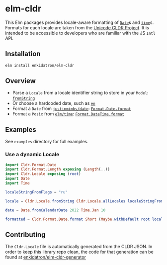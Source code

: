 # elm-cldr

This Elm packages provides locale-aware formatting of [`Date`][datePackage]s and [`time`][timePackage]s. Formats for each locale are taken from the [Unicode CLDR Project][cldr]. It is intended to be accessible to developers who are familiar with the JS `Intl` API. 

[datePackage]: https://package.elm-lang.org/packages/justinmimbs/date/latest/Date
[timePackage]: https://package.elm-lang.org/packages/elm/time/latest
[cldr]: https://cldr.unicode.org/index

## Installation

```sh
elm install enkidatron/elm-cldr
```


## Overview
- Parse a `Locale` from a locale identifier string to store in your `Model`: [`fromString`][fromString]
- Or choose a hardcoded date, such as [`en`][en]
- Format a `Date` from [`justinmimbs/date`][datePackage]: [`Format.Date.format`][dateFormat]
- Format a `Posix` from [`elm/time`][timePackage]: [`Format.DateTime.format`][dateTimeFormat]

[fromString]: Cldr-Locale#fromString
[en]: Cldr-Locale#en
[dateFormat]: Cldr-Format-Date#format
[dateTimeFormat]: Cldr-Format-DateTime#format

## Examples

See `examples` directory for full examples. 

### Use a dynamic Locale
```elm
import Cldr.Format.Date
import Cldr.Format.Length exposing (Length(..))
import Cldr.Locale exposing (root)
import Date
import Time

localeStringFromFlags = "ru"

locale = Cldr.Locale.fromString Cldr.Locale.allLocales localeStringFromFlags

date = Date.fromCalendarDate 2022 Time.Jan 10

formatted = Cldr.Format.Date.format Short (Maybe.withDefault root locale) date
```

## Contributing

The `Cldr.Locale` file is automatically generated from the CLDR JSON. In order to keep this library repo clean, the code for that generation can be found at [enkidatron/elm-cldr-generator](https://github.com/enkidatron/elm-cldr-generator)

